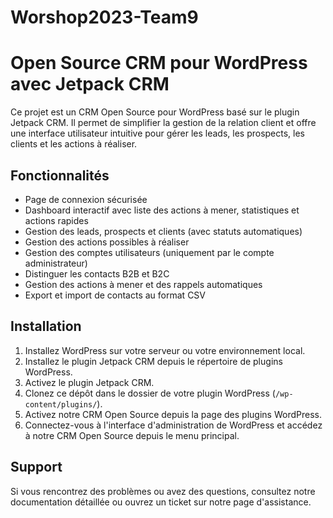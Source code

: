 # Worshop2023-Team9

# Open Source CRM pour WordPress avec Jetpack CRM

Ce projet est un CRM Open Source pour WordPress basé sur le plugin Jetpack CRM. Il permet de simplifier la gestion de la relation client et offre une interface utilisateur intuitive pour gérer les leads, les prospects, les clients et les actions à réaliser. 

## Fonctionnalités

- Page de connexion sécurisée
- Dashboard interactif avec liste des actions à mener, statistiques et actions rapides
- Gestion des leads, prospects et clients (avec statuts automatiques)
- Gestion des actions possibles à réaliser
- Gestion des comptes utilisateurs (uniquement par le compte administrateur)
- Distinguer les contacts B2B et B2C
- Gestion des actions à mener et des rappels automatiques
- Export et import de contacts au format CSV

## Installation

1. Installez WordPress sur votre serveur ou votre environnement local.
2. Installez le plugin Jetpack CRM depuis le répertoire de plugins WordPress.
3. Activez le plugin Jetpack CRM.
4. Clonez ce dépôt dans le dossier de votre plugin WordPress (`/wp-content/plugins/`).
5. Activez notre CRM Open Source depuis la page des plugins WordPress.
6. Connectez-vous à l'interface d'administration de WordPress et accédez à notre CRM Open Source depuis le menu principal.

## Support

Si vous rencontrez des problèmes ou avez des questions, consultez notre documentation détaillée ou ouvrez un ticket sur notre page d'assistance.
